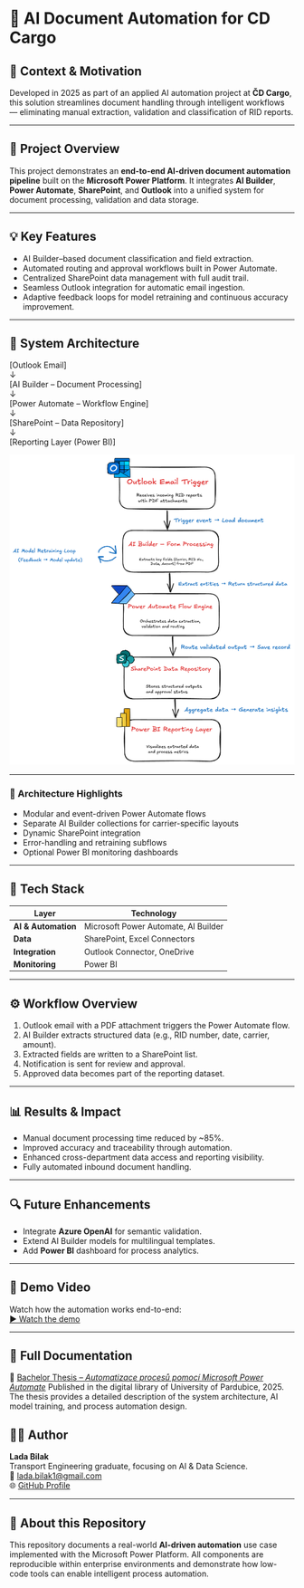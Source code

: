# 🧠 AI Document Automation for CD Cargo  

## 📘 Context & Motivation

Developed in 2025 as part of an applied AI automation project at **ČD Cargo**, this solution streamlines
document handling through intelligent workflows — eliminating manual extraction, validation and classification of RID reports.

---

## 🚀 Project Overview

This project demonstrates an **end-to-end AI-driven document automation pipeline** built on the **Microsoft Power Platform**.
It integrates **AI Builder**, **Power Automate**, **SharePoint**, and **Outlook** into a unified system for document processing,
validation and data storage.

---

## 💡 Key Features  

- AI Builder–based document classification and field extraction.  
- Automated routing and approval workflows built in Power Automate.  
- Centralized SharePoint data management with full audit trail.  
- Seamless Outlook integration for automatic email ingestion.  
- Adaptive feedback loops for model retraining and continuous accuracy improvement.    

---

## 🧩 System Architecture  

[Outlook Email]  
↓  
[AI Builder – Document Processing]  
↓  
[Power Automate – Workflow Engine]  
↓  
[SharePoint – Data Repository]  
↓  
[Reporting Layer (Power BI)]

<p align="center">
  <img src="assets/diagram.png" alt="AI Workflow Architecture" width="800"/>
</p>

---

### 🧠 Architecture Highlights  

- Modular and event-driven Power Automate flows  
- Separate AI Builder collections for carrier-specific layouts  
- Dynamic SharePoint integration  
- Error-handling and retraining subflows  
- Optional Power BI monitoring dashboards  

---

## 🧱 Tech Stack  

| Layer | Technology |
|-------|-------------|
| **AI & Automation** | Microsoft Power Automate, AI Builder |
| **Data** | SharePoint, Excel Connectors |
| **Integration** | Outlook Connector, OneDrive |
| **Monitoring** | Power BI |

---

## ⚙️ Workflow Overview  

1. Outlook email with a PDF attachment triggers the Power Automate flow.  
2. AI Builder extracts structured data (e.g., RID number, date, carrier, amount).  
3. Extracted fields are written to a SharePoint list.  
4. Notification is sent for review and approval.  
5. Approved data becomes part of the reporting dataset.

---

## 📊 Results & Impact  
- Manual document processing time reduced by ~85%.  
- Improved accuracy and traceability through automation.  
- Enhanced cross-department data access and reporting visibility.  
- Fully automated inbound document handling.

---

## 🔍 Future Enhancements  
- Integrate **Azure OpenAI** for semantic validation.  
- Extend AI Builder models for multilingual templates.  
- Add **Power BI** dashboard for process analytics.

---

## 🎥 Demo Video
Watch how the automation works end-to-end:  
[▶️ Watch the demo](https://youtu.be/di_E78TTW4k)

---

## 📘 Full Documentation
📄 [Bachelor Thesis – *Automatizace procesů pomocí Microsoft Power Automate*](https://hdl.handle.net/10195/85703)
Published in the digital library of University of Pardubice, 2025.  
The thesis provides a detailed description of the system architecture, AI model training, and process automation design.

## 👩‍💻 Author  
**Lada Bilak**  
Transport Engineering graduate, focusing on AI & Data Science.  
📧 lada.bilak1@gmail.com  
🌐 [GitHub Profile](https://github.com/bilaklada)

---

## 📘 About this Repository  
This repository documents a real-world **AI-driven automation** use case implemented with the Microsoft Power Platform.
All components are reproducible within enterprise environments and demonstrate how low-code tools can enable intelligent process automation.
